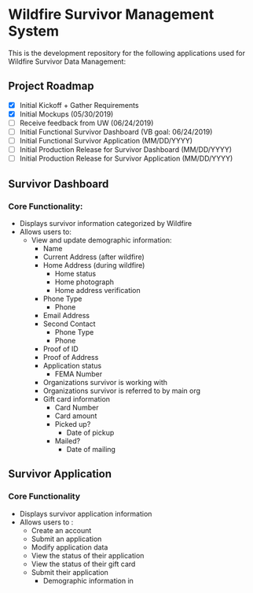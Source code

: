 # Wildfire Survivor Management System

This is the development repository for the following applications used for Wildfire Survivor Data Management:

## Project Roadmap

- [x] Initial Kickoff + Gather Requirements
- [x] Initial Mockups (05/30/2019)
- [ ] Receive feedback from UW (06/24/2019)
- [ ] Initial Functional Survivor Dashboard (VB goal: 06/24/2019)
- [ ] Initial Functional Survivor Application (MM/DD/YYYY)
- [ ] Initial Production Release for Survivor Dashboard (MM/DD/YYYY)
- [ ] Initial Production Release for Survivor Application (MM/DD/YYYY)

## Survivor Dashboard

### Core Functionality:

- Displays survivor information categorized by Wildfire
- Allows users to:
  - View and update demographic information:
    - Name
    - Current Address (after wildfire)
    - Home Address (during wildfire)
      - Home status
      - Home photograph
      - Home address verification
    - Phone Type
      - Phone
    - Email Address
    - Second Contact
      - Phone Type
      - Phone
    - Proof of ID
    - Proof of Address
    - Application status
      - FEMA Number
    - Organizations survivor is working with
    - Organizations survivor is referred to by main org
    - Gift card information
      - Card Number
      - Card amount
      - Picked up?
        - Date of pickup
      - Mailed?
        - Date of mailing

## Survivor Application

### Core Functionality

- Displays survivor application information
- Allows users to :
  - Create an account
  - Submit an application
  - Modify application data
  - View the status of their application
  - View the status of their gift card
  - Submit their application
    - Demographic information in
